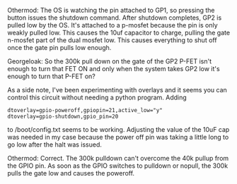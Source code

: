 
Othermod:
The OS is watching the pin attached to GP1, so pressing the button issues the shutdown command. After shutdown completes, GP2 is pulled low by the OS. It's attached to a p-mosfet because the pin is only weakly pulled low. This causes the 10uf capacitor to charge, pulling the gate n-mosfet part of the dual mosfet low. This causes everything to shut off once the gate pin pulls low enough.

Georgeloak:
So the 300k pull down on the gate of the GP2 P-FET isn't enough to turn that FET ON and only when the system takes GP2 low it's enough to turn that P-FET on?

As a side note, I've been experimenting with overlays and it seems you can control this circuit without needing a python program. Adding

    dtoverlay=gpio-poweroff,gpiopin=21,active_low="y"
    dtoverlay=gpio-shutdown,gpio_pin=20

to /boot/config.txt seems to be working. Adjusting the value of the 10uF cap was needed in my case because the power off pin was taking a little long to go low after the halt was issued.

Othermod:
Correct. The 300k pulldown can't overcome the 40k pullup from the GPIO pin. As soon as the GPIO switches to pulldown or nopull, the 300k pulls the gate low and causes the poweroff.
